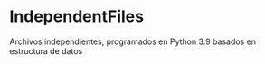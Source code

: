 # IndependentFiles
Archivos independientes, programados en Python 3.9 basados en estructura de datos
